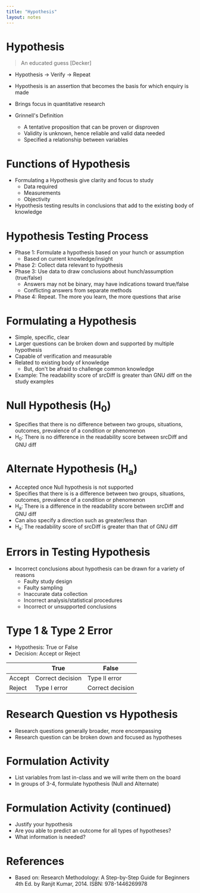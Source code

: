 ```yaml
---
title: "Hypothesis"
layout: notes
---
```


# Hypothesis
> An educated guess [Decker]

* Hypothesis -> Verify -> Repeat
* Hypothesis is an assertion that becomes the basis for which enquiry is made
* Brings focus in quantitative research

* Grinnell's Definition
	* A tentative proposition that can be proven or disproven
	* Validity is unknown, hence reliable and valid data needed
	* Specified a relationship between variables

# Functions of Hypothesis
* Formulating a Hypothesis give clarity and focus to study
	* Data required
	* Measurements
	* Objectivity
* Hypothesis testing results in conclusions that add to the existing body of knowledge

# Hypothesis Testing Process
* Phase 1: Formulate a hypothesis based on your hunch or assumption
	* Based on current knowledge/insight
* Phase 2: Collect data relevant to hypothesis
* Phase 3: Use data to draw conclusions about hunch/assumption (true/false)
	* Answers may not be binary, may have indications toward true/false
	* Conflicting answers from separate methods
* Phase 4: Repeat.  The more you learn, the more questions that arise

# Formulating a Hypothesis
* Simple, specific, clear
* Larger questions can be broken down and supported by multiple hypothesis
* Capable of verification and measurable
* Related to existing body of knowledge
	* But, don't be afraid to challenge common knowledge 
* Example: The readability score of srcDiff is greater than GNU diff on the study examples

# Null Hypothesis (H<sub>0</sub>)
* Specifies that there is no difference between two groups, situations, outcomes, prevalence of a condition or phenomenon
* H<sub>0</sub>: There is no difference in the readability score between srcDiff and GNU diff

# Alternate Hypothesis (H<sub>a</sub>)
* Accepted once Null hypothesis is not supported
* Specifies that there is is a difference between two groups, situations, outcomes, prevalence of a condition or phenomenon
* H<sub>a</sub>: There is a difference in the readability score between srcDiff and GNU diff
* Can also specify a direction such as greater/less than
* H<sub>a</sub>: The readability score of srcDiff is greater than that of GNU diff

# Errors in Testing Hypothesis
* Incorrect conclusions about hypothesis can be drawn for a variety of reasons
	* Faulty study design
	* Faulty sampling
	* Inaccurate data collection
	* Incorrect analysis/statistical procedures
	* Incorrect or unsupported conclusions

# Type 1 & Type 2 Error
* Hypothesis: True or False
* Decision: Accept or Reject

||True|False|
|---|---|---|
|Accept| Correct decision| Type II error|
|Reject|  Type I error|Correct decision|

# Research Question vs Hypothesis
* Research questions generally broader, more encompassing
* Research question can be broken down and focused as hypotheses

# Formulation Activity
* List variables from last in-class and we will write them on the board
* In groups of 3-4, formulate hypothesis (Null and Alternate)

# Formulation Activity (continued)
* Justify your hypothesis
* Are you able to predict an outcome for all types of hypotheses?
* What information is needed?

# References
* Based on: Research Methodology: A Step-by-Step Guide for Beginners  4th Ed. by Ranjit Kumar, 2014. ISBN: 978-1446269978